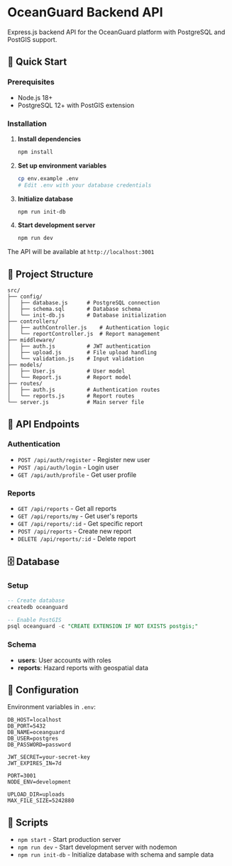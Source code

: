 # OceanGuard Backend API

Express.js backend API for the OceanGuard platform with PostgreSQL and PostGIS support.

## 🚀 Quick Start

### Prerequisites
- Node.js 18+
- PostgreSQL 12+ with PostGIS extension

### Installation

1. **Install dependencies**
   ```bash
   npm install
   ```

2. **Set up environment variables**
   ```bash
   cp env.example .env
   # Edit .env with your database credentials
   ```

3. **Initialize database**
   ```bash
   npm run init-db
   ```

4. **Start development server**
   ```bash
   npm run dev
   ```

The API will be available at `http://localhost:3001`

## 📁 Project Structure

```
src/
├── config/
│   ├── database.js      # PostgreSQL connection
│   ├── schema.sql       # Database schema
│   └── init-db.js       # Database initialization
├── controllers/
│   ├── authController.js    # Authentication logic
│   └── reportController.js  # Report management
├── middleware/
│   ├── auth.js          # JWT authentication
│   ├── upload.js        # File upload handling
│   └── validation.js    # Input validation
├── models/
│   ├── User.js          # User model
│   └── Report.js        # Report model
├── routes/
│   ├── auth.js          # Authentication routes
│   └── reports.js       # Report routes
└── server.js            # Main server file
```

## 🔌 API Endpoints

### Authentication
- `POST /api/auth/register` - Register new user
- `POST /api/auth/login` - Login user
- `GET /api/auth/profile` - Get user profile

### Reports
- `GET /api/reports` - Get all reports
- `GET /api/reports/my` - Get user's reports
- `GET /api/reports/:id` - Get specific report
- `POST /api/reports` - Create new report
- `DELETE /api/reports/:id` - Delete report

## 🗄️ Database

### Setup
```sql
-- Create database
createdb oceanguard

-- Enable PostGIS
psql oceanguard -c "CREATE EXTENSION IF NOT EXISTS postgis;"
```

### Schema
- **users**: User accounts with roles
- **reports**: Hazard reports with geospatial data

## 🔧 Configuration

Environment variables in `.env`:

```env
DB_HOST=localhost
DB_PORT=5432
DB_NAME=oceanguard
DB_USER=postgres
DB_PASSWORD=password

JWT_SECRET=your-secret-key
JWT_EXPIRES_IN=7d

PORT=3001
NODE_ENV=development

UPLOAD_DIR=uploads
MAX_FILE_SIZE=5242880
```

## 📝 Scripts

- `npm start` - Start production server
- `npm run dev` - Start development server with nodemon
- `npm run init-db` - Initialize database with schema and sample data

